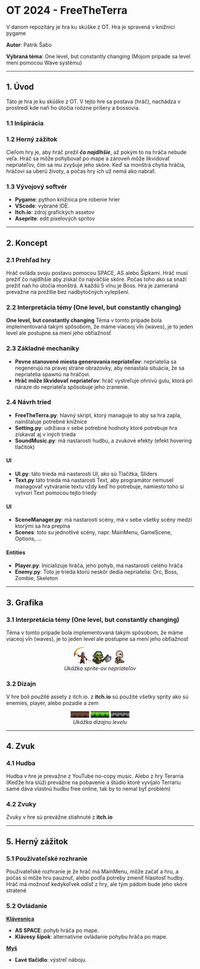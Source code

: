 # **OT 2024 - FreeTheTerra**

V danom repozitáry je hra ku skúške z OT. Hra je spravená v knižnici pygame

**Autor**: Patrik Šabo

**Vybraná téma**: One level, but constantly changing (Mojom prípade sa level mení pomocou Wave systému)

---
## **1. Úvod**
Táto je hra je ku skúške z OT. V tejto hre sa postava (hráč), nachádza v prostredí kde naň ho útočia roôzne príšery a bossovia.

### **1.1 Inšpirácia**


### **1.2 Herný zážitok**
Cieľom hry je, aby hráč prežil ***čo najdlhšie***, až pokým to na hráča nebude veľa. Hráč sa môže pohybovať po mape a zároveň môže likvidovať nepriateľov, čím sa mu zvyšuje jeho skóre. Keď sa monštrá chytia hráčia, hráčovi sa uberú životy, a počas hry ich už nemá ako nabrať.

### **1.3 Vývojový softvér**
- **Pygame**: python knižnica pre robenie hrier
- **VScode**: vybrané IDE.
- **Itch.io**: zdroj grafických assetov
- **Aseprite**: edit pixelových spritov

---
## **2. Koncept**

### **2.1 Prehľad hry**
Hráč ovláda svoju postavu pomocou SPACE, AS alebo Šipkami. Hráč musí prežiť čo najdlhšie aby získal čo najväčšie skóre. Počas toho ako sa snaží prežiť naň ho útočia monštrá. A každú 5 vlnu je Boss. Hra je zameraná prevažne na prežitie bez nadbytočných vylepšení.

### **2.2 Interpretácia témy (One level, but constantly changing)**
**One level, but constantly changing**
Téma v tomto prípade bola implementovaná takým spôsobom, že máme viaceoj vĺn (waves), je to jeden level ale postupne sa mení jeho obťiažnosť

### **2.3 Základné mechaniky**
- **Pevne stanovené miesta generovania nepriateľov**: nepriatelia sa negenerujú na pravej strane obrazovky, aby nenastala situácia, že sa nepriatelia spawnú na hráčovi.
- **Hráč môže likvidovať nepriateľov**: hráč vystreľuje ohnivú gulu, ktorá pri náraze do nepriateľa spôsobuje jeho zranenie.

### **2.4 Návrh tried**
- **FreeTheTerra.py**: hlavný skript, ktorý managuje to aby sa hra zapla, nainštaluje potrebné knižnice
- **Setting.py**: udržiava v sebe potrebné hodnoty ktoré potrebuje hra získavať aj v iných trieda
- **SoundMusic.py**: má nastarosti hudbu, a zvukové efekty (efekt hovering tlačitok)
#### **UI**
- **UI.py**: táto trieda má nastarosti UI, ako sú Tlačítka, Sliders
- **Text.py** táto trieda má nastarosti Text, aby programátor nemusel managovať vytváranie textu vždy keď ho potrebuje, namiesto toho si vytvorí Text pomocou tejto triedy
#### **UI**
- **SceneManager.py**: má nastarosti scény, má v sebe všetky scény medzi ktorými sa hra prepína
- **Scenes**: toto su jednotlivé scény, napr. MainMenu, GameScene, Options, ...
#### **Entities**
- **Player.py**: Inicializuje hráča, jeho pohyb, má nastarosti celého hráča
- **Enemy.py**: Toto je trieda ktorú neskôr dedia nepriatelia: Orc, Boss, Zombie, Skeleton 

---
## **3. Grafika**

### **3.1 Interpretácia témy (One level, but constantly changing)**
Téma v tomto prípade bola implementovaná takým spôsobom, že máme viaceoj vĺn (waves), je to jeden level ale postupne sa mení jeho obťiažnosť

<p align="center">
  <img src="https://github.com/ppaprik/FreeTheTerra/blob/main/game/assets/sprites/enemies/boss.png" alt="Nepriatelia"">
  <img src="https://github.com/ppaprik/FreeTheTerra/blob/main/game/assets/sprites/enemies/orc.png" alt="Nepriatelia" width="50px">
  <img src="https://github.com/ppaprik/FreeTheTerra/blob/main/game/assets/sprites/enemies/skeleton.png" alt="Nepriatelia">
  
  <br>
  <em>Ukážka sprite-ov nepriateľov</em>
</p>

### **3.2 Dizajn**
V hre boli použité assety z itch.io. z **itch.io** sú použité všetky sprity ako sú enemies, player, alebo pozadie a zem

<p align="center">
  <img src="https://github.com/ppaprik/FreeTheTerra/blob/main/game/assets/sprites/terrain/dirt.png" alt="Level dizajn" width="50px">
  <img src="https://github.com/ppaprik/FreeTheTerra/blob/main/game/assets/sprites/terrain/grass.png" alt="Level dizajn" width="50px">
  <img src="https://github.com/ppaprik/FreeTheTerra/blob/main/game/assets/sprites/terrain/stone.png" alt="Level dizajn" width="50px">
  
  <br>
  <em>Ukážka dizajnu levelu</em>
</p>

---
## **4. Zvuk**

### **4.1 Hudba**
Hudba v hre je prevažne z YouTube no-copy music. Alebo z hry Terarria (Keďže hra slúži prevážne na pobavenie a štúdio ktoré vyvíjalo Terrariu samé dáva vlastnú hudbu free online, tak by to nemal byť problém)

### **4.2 Zvuky**
Zvuky v hre sú prevážne stiahnuté z **itch.io**

---
## **5. Herný zážitok**

### **5.1 Používateľské rozhranie**
Použivateľské rozhranie je že hráč má MainMenu, môže začať a hru, a počas si môže hru pauznuť, alebo podľa potreby zmeniť hlasitosť hudby. Hráč má možnosť kedykoľvek odísť z hry, ale tým pádom bude jeho skóre stratené

### **5.2 Ovládanie**
<ins>**Klávesnica**</ins>
- **AS SPACE**: pohyb hráča po mape.
- **Klávesy šípok**: alternatívne ovládanie pohybu hráča po mape.

<ins>**Myš**</ins> 
- **Ľavé tlačidlo**: výstreľ náboju.
